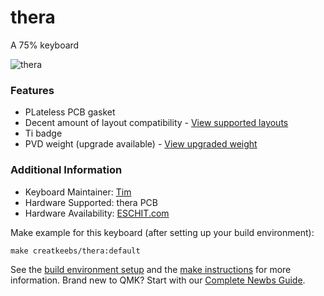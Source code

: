 # thera
A 75% keyboard

![thera](https://cdn.shopify.com/s/files/1/0481/5840/8853/products/20210806155751_590x.png?v=1628765539)

### Features
* PLateless PCB gasket
* Decent amount of layout compatibility - [View supported layouts](https://cdn.shopify.com/s/files/1/0481/5840/8853/products/8038a8b71a5149f5bad362b28368da3_590x.png?v=1628765539)
* Ti badge
* PVD weight (upgrade available) - [View upgraded weight](https://cdn.shopify.com/s/files/1/0481/5840/8853/products/20210806155659_590x.png?v=1628765539)

### Additional Information
* Keyboard Maintainer: [Tim](https://github.com/Timliuzhaolu)
* Hardware Supported: thera PCB
* Hardware Availability: [ESCHIT.com](https://eschit.com/products/gb-thera75)

Make example for this keyboard (after setting up your build environment):

    make creatkeebs/thera:default

See the [build environment setup](https://docs.qmk.fm/#/getting_started_build_tools) and the [make instructions](https://docs.qmk.fm/#/getting_started_make_guide) for more information. Brand new to QMK? Start with our [Complete Newbs Guide](https://docs.qmk.fm/#/newbs).

